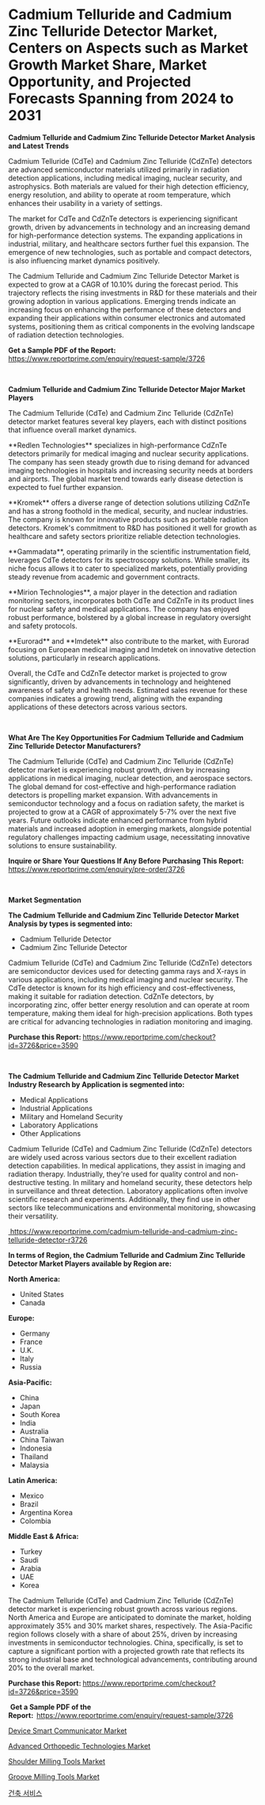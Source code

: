 <p><h1>Cadmium Telluride and Cadmium Zinc Telluride Detector Market, Centers on Aspects such as Market Growth Market Share, Market Opportunity, and Projected Forecasts Spanning from 2024 to 2031</h1></p><p><strong>Cadmium Telluride and Cadmium Zinc Telluride Detector Market Analysis and Latest Trends</strong></p>
<p><p>Cadmium Telluride (CdTe) and Cadmium Zinc Telluride (CdZnTe) detectors are advanced semiconductor materials utilized primarily in radiation detection applications, including medical imaging, nuclear security, and astrophysics. Both materials are valued for their high detection efficiency, energy resolution, and ability to operate at room temperature, which enhances their usability in a variety of settings.</p><p>The market for CdTe and CdZnTe detectors is experiencing significant growth, driven by advancements in technology and an increasing demand for high-performance detection systems. The expanding applications in industrial, military, and healthcare sectors further fuel this expansion. The emergence of new technologies, such as portable and compact detectors, is also influencing market dynamics positively.</p><p>The Cadmium Telluride and Cadmium Zinc Telluride Detector Market is expected to grow at a CAGR of 10.10% during the forecast period. This trajectory reflects the rising investments in R&D for these materials and their growing adoption in various applications. Emerging trends indicate an increasing focus on enhancing the performance of these detectors and expanding their applications within consumer electronics and automated systems, positioning them as critical components in the evolving landscape of radiation detection technologies.</p></p>
<p><strong>Get a Sample PDF of the Report:&nbsp;</strong> <a href="https://www.reportprime.com/enquiry/request-sample/3726">https://www.reportprime.com/enquiry/request-sample/3726</a></p>
<p>&nbsp;</p>
<p><strong>Cadmium Telluride and Cadmium Zinc Telluride Detector Major Market Players</strong></p>
<p><p>The Cadmium Telluride (CdTe) and Cadmium Zinc Telluride (CdZnTe) detector market features several key players, each with distinct positions that influence overall market dynamics. </p><p>**Redlen Technologies** specializes in high-performance CdZnTe detectors primarily for medical imaging and nuclear security applications. The company has seen steady growth due to rising demand for advanced imaging technologies in hospitals and increasing security needs at borders and airports. The global market trend towards early disease detection is expected to fuel further expansion.</p><p>**Kromek** offers a diverse range of detection solutions utilizing CdZnTe and has a strong foothold in the medical, security, and nuclear industries. The company is known for innovative products such as portable radiation detectors. Kromek's commitment to R&D has positioned it well for growth as healthcare and safety sectors prioritize reliable detection technologies.</p><p>**Gammadata**, operating primarily in the scientific instrumentation field, leverages CdTe detectors for its spectroscopy solutions. While smaller, its niche focus allows it to cater to specialized markets, potentially providing steady revenue from academic and government contracts.</p><p>**Mirion Technologies**, a major player in the detection and radiation monitoring sectors, incorporates both CdTe and CdZnTe in its product lines for nuclear safety and medical applications. The company has enjoyed robust performance, bolstered by a global increase in regulatory oversight and safety protocols.</p><p>**Eurorad** and **Imdetek** also contribute to the market, with Eurorad focusing on European medical imaging and Imdetek on innovative detection solutions, particularly in research applications.</p><p>Overall, the CdTe and CdZnTe detector market is projected to grow significantly, driven by advancements in technology and heightened awareness of safety and health needs. Estimated sales revenue for these companies indicates a growing trend, aligning with the expanding applications of these detectors across various sectors.</p></p>
<p>&nbsp;</p>
<p><strong>What Are The Key Opportunities For Cadmium Telluride and Cadmium Zinc Telluride Detector Manufacturers?</strong></p>
<p><p>The Cadmium Telluride (CdTe) and Cadmium Zinc Telluride (CdZnTe) detector market is experiencing robust growth, driven by increasing applications in medical imaging, nuclear detection, and aerospace sectors. The global demand for cost-effective and high-performance radiation detectors is propelling market expansion. With advancements in semiconductor technology and a focus on radiation safety, the market is projected to grow at a CAGR of approximately 5-7% over the next five years. Future outlooks indicate enhanced performance from hybrid materials and increased adoption in emerging markets, alongside potential regulatory challenges impacting cadmium usage, necessitating innovative solutions to ensure sustainability.</p></p>
<p><strong>Inquire or Share Your Questions If Any Before Purchasing This Report:</strong> <a href="https://www.reportprime.com/enquiry/pre-order/3726">https://www.reportprime.com/enquiry/pre-order/3726</a></p>
<p>&nbsp;</p>
<p><strong>Market Segmentation</strong></p>
<p><strong>The Cadmium Telluride and Cadmium Zinc Telluride Detector Market Analysis by types is segmented into:</strong></p>
<p><ul><li>Cadmium Telluride Detector</li><li>Cadmium Zinc Telluride Detector</li></ul></p>
<p><p>Cadmium Telluride (CdTe) and Cadmium Zinc Telluride (CdZnTe) detectors are semiconductor devices used for detecting gamma rays and X-rays in various applications, including medical imaging and nuclear security. The CdTe detector is known for its high efficiency and cost-effectiveness, making it suitable for radiation detection. CdZnTe detectors, by incorporating zinc, offer better energy resolution and can operate at room temperature, making them ideal for high-precision applications. Both types are critical for advancing technologies in radiation monitoring and imaging.</p></p>
<p><strong>Purchase this Report:&nbsp;</strong><a href="https://www.reportprime.com/checkout?id=3726&price=3590">https://www.reportprime.com/checkout?id=3726&price=3590</a></p>
<p>&nbsp;</p>
<p><strong>The Cadmium Telluride and Cadmium Zinc Telluride Detector Market Industry Research by Application is segmented into:</strong></p>
<p><ul><li>Medical Applications</li><li>Industrial Applications</li><li>Military and Homeland Security</li><li>Laboratory Applications</li><li>Other Applications</li></ul></p>
<p><p>Cadmium Telluride (CdTe) and Cadmium Zinc Telluride (CdZnTe) detectors are widely used across various sectors due to their excellent radiation detection capabilities. In medical applications, they assist in imaging and radiation therapy. Industrially, they're used for quality control and non-destructive testing. In military and homeland security, these detectors help in surveillance and threat detection. Laboratory applications often involve scientific research and experiments. Additionally, they find use in other sectors like telecommunications and environmental monitoring, showcasing their versatility.</p></p>
<p><a href="https://www.reportprime.com/cadmium-telluride-and-cadmium-zinc-telluride-detector-r3726">&nbsp;https://www.reportprime.com/cadmium-telluride-and-cadmium-zinc-telluride-detector-r3726</a></p>
<p><strong>In terms of Region, the Cadmium Telluride and Cadmium Zinc Telluride Detector Market Players available by Region are:</strong></p>
<p>
    <p> <strong> North America: </strong>
        <ul>
            <li>United States</li>
            <li>Canada</li>
        </ul>
        </p> 
    <p> <strong> Europe: </strong>
        <ul>
            <li>Germany</li>
            <li>France</li>
            <li>U.K.</li>
            <li>Italy</li>
            <li>Russia</li>
        </ul>
        </p> 
    <p> <strong> Asia-Pacific: </strong>
        <ul>
            <li>China</li>
            <li>Japan</li>
            <li>South Korea</li>
            <li>India</li>
            <li>Australia</li>
            <li>China Taiwan</li>
            <li>Indonesia</li>
            <li>Thailand</li>
            <li>Malaysia</li>
        </ul>
        </p> 
    <p> <strong> Latin America: </strong>
        <ul>
            <li>Mexico</li>
            <li>Brazil</li>
            <li>Argentina Korea</li>
            <li>Colombia</li>
        </ul>
        </p> 
    <p> <strong> Middle East & Africa: </strong>
        <ul>
            <li>Turkey</li>
            <li>Saudi</li>
            <li>Arabia</li>
            <li>UAE</li>
            <li>Korea</li>
        </ul>
    </p>
    </p>
<p><p>The Cadmium Telluride (CdTe) and Cadmium Zinc Telluride (CdZnTe) detector market is experiencing robust growth across various regions. North America and Europe are anticipated to dominate the market, holding approximately 35% and 30% market shares, respectively. The Asia-Pacific region follows closely with a share of about 25%, driven by increasing investments in semiconductor technologies. China, specifically, is set to capture a significant portion with a projected growth rate that reflects its strong industrial base and technological advancements, contributing around 20% to the overall market.</p></p>
<p><strong>Purchase this Report: </strong><a href="https://www.reportprime.com/checkout?id=3726&price=3590">https://www.reportprime.com/checkout?id=3726&price=3590</a></p>
<p>&nbsp;<strong>Get a Sample PDF of the Report:&nbsp;&nbsp;</strong><a href="https://www.reportprime.com/enquiry/request-sample/3726">https://www.reportprime.com/enquiry/request-sample/3726</a></p>
<p><strong></strong></p>
<p><p><a href="https://issuu.com/reportprime-2/docs/device-smart-communicator-market-si_8ddd562b7be7ce">Device Smart Communicator Market</a></p><p><a href="https://www.linkedin.com/pulse/market-leaders-laggards-global-advanced-orthopedic-technologies-xgopf?trackingId=AtB%2BCKjpT02vBkT97WkHdQ%3D%3D">Advanced Orthopedic Technologies Market</a></p><p><a href="https://medium.com/@claire.robertson78798456/global-shoulder-milling-tools-industry-research-report-competitive-landscape-market-size-3fe849702a14">Shoulder Milling Tools Market</a></p><p><a href="https://medium.com/@claire.robertson78798456/global-groove-milling-tools-market-analysis-trends-forecasts-and-growth-opportunities-2024-37deaf7cb146">Groove Milling Tools Market</a></p><p><a href="https://medium.com/@latoyanorton57/%EA%B1%B4%EC%B6%95-%EC%84%9C%EB%B9%84%EC%8A%A4-%EC%8B%9C%EC%9E%A5-%EA%B8%80%EB%A1%9C%EB%B2%8C-%EC%8B%9C%EC%9E%A5-%EB%8F%99%ED%96%A5-%EB%B0%8F-%EC%8B%9C%EC%9E%A5-%EC%98%88%EC%B8%A1-2024-2031-7174d16c10e8">건축 서비스</a></p></p>